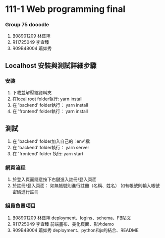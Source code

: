 # 111-1 Web programming final
### Group 75 dooodle
1. B08901209 林鈺翔
2. R11725049 李宜臻
3. R09B48004 蕭如秀

## Localhost 安裝與測試詳細步驟
### 安裝
1. 下載並解壓縮資料夾
2. 在local root folder執行:
    yarn install
3. 在 'backend' folder執行：
    yarn install
4. 在 'frontend' folder執行：
    yarn install
    
## 測試
1. 在 'backend' folder加入自己的 '.env'檔
2. 在 'backend' folder執行：
    yarn server
3. 在 'frontend' folder 執行:
    yarn start

### 網頁流程
1. 於登入頁面隨意按下右鍵進入註冊/登入頁面
2. 於註冊/登入頁面：
    如無帳號則進行註冊（名稱、姓名）
    如有帳號則輸入帳號密碼進行註冊
    
### 組員負責項目
1. B08901209 林鈺翔 deployment、logins、schema、FB貼文
2. R11725049 李宜臻 前端畫布、美化頁面、影片demo
3. R09B48004 蕭如秀 deployment、python和js的結合、README
